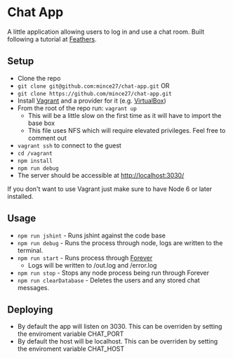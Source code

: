 # Chat App

A little application allowing users to log in and use a chat room.  Built following a tutorial at
[Feathers](http://feathersjs.com/).

## Setup

* Clone the repo
* `git clone git@github.com:mince27/chat-app.git` OR
* `git clone https://github.com/mince27/chat-app.git`
* Install [Vagrant](https://www.vagrantup.com/) and a provider for it (e.g. [VirtualBox](https://www.virtualbox.org/))
* From the root of the repo run: `vagrant up`
   * This will be a little slow on the first time as it will have to import the base box
   * This file uses NFS which will require elevated privileges.  Feel free to comment out
* `vagrant ssh` to connect to the guest
* `cd /vagrant`
* `npm install`
* `npm run debug`
* The server should be accessible at [http://localhost:3030/](http://localhost:3030/)

If you don't want to use Vagrant just make sure to have Node 6 or later installed.

## Usage

* `npm run jshint` - Runs jshint against the code base
* `npm run debug` - Runs the process through node, logs are written to the terminal.
* `npm run start` - Runs process through [Forever](https://github.com/foreverjs/forever)
  * Logs will be written to <REPO>/out.log and <REPO>/error.log
* `npm run stop` - Stops any node process being run through Forever
* `npm run clearDatabase` - Deletes the users and any stored chat messages.

## Deploying

* By default the app will listen on 3030.  This can be overriden by setting the enviroment variable CHAT_PORT
* By default the host will be localhost.  This can be overriden by setting the enviroment variable CHAT_HOST
